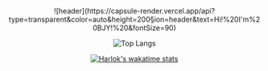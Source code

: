 <div align=center>
![header](https://capsule-render.vercel.app/api?type=transparent&color=auto&height=200&section=header&text=Hi!%20I'm%20BJY!%20&fontSize=90)
<!--
**JYB0/JYB0** is a ✨ _special_ ✨ repository because its `README.md` (this file) appears on your GitHub profile.

Here are some ideas to get you started:

- 🔭 I’m currently working on ...
- 🌱 I’m currently learning ...
- 👯 I’m looking to collaborate on ...
- 🤔 I’m looking for help with ...
- 💬 Ask me about ...
- 📫 How to reach me: ...
- 😄 Pronouns: ...
- ⚡ Fun fact: ...
-->

<!--![Anurag's GitHub stats](https://github-readme-stats.vercel.app/api?username=JYB0&show_icons=true&theme=gruvbox)-->
![Top Langs](https://github-readme-stats.vercel.app/api/top-langs/?username=JYB0&layout=Demo&theme=gruvbox)

[![Harlok's wakatime stats](https://github-readme-stats.vercel.app/api/wakatime?username=JYB0)](https://github.com/anuraghazra/github-readme-stats)
</div>
